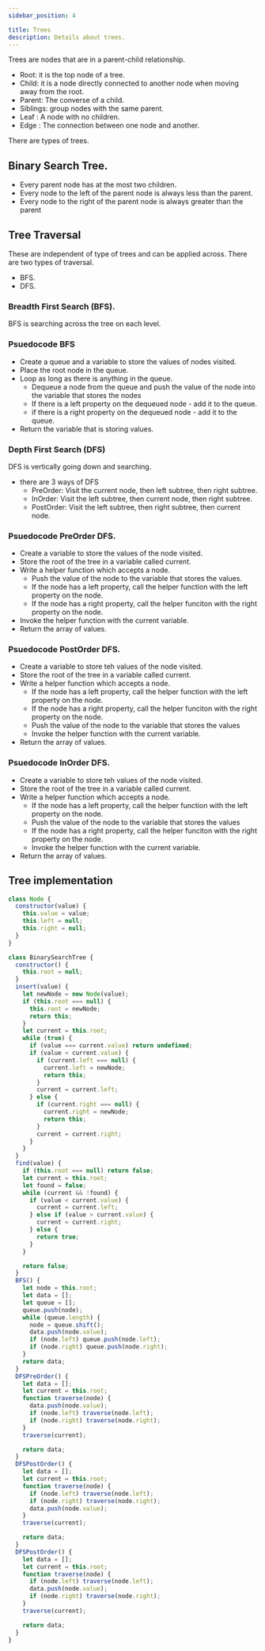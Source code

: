 ```yaml
---
sidebar_position: 4

title: Trees
description: Details about trees.
---
```


Trees are nodes that are in a parent-child relationship.

- Root: it is the top node of a tree.
- Child: it is a node directly connected to another node when moving away from the root.
- Parent: The converse of a child.
- Siblings: group nodes with the same parent.
- Leaf : A node with no children.
- Edge : The connection between one node and another.

There are types of trees.

## Binary Search Tree.

- Every parent node has at the most two children.
- Every node to the left of the parent node is always less than the parent.
- Every node to the right of the parent node is always greater than the parent

## Tree Traversal

These are independent of type of trees and can be applied across. There are two types of traversal.

- BFS.
- DFS.

### Breadth First Search (BFS).

BFS is searching across the tree on each level.

### Psuedocode BFS

- Create a queue and a variable to store the values of nodes visited.
- Place the root node in the queue.
- Loop as long as there is anything in the queue.
  - Dequeue a node from the queue and push the value of the node into the variable that stores the nodes
  - If there is a left property on the dequeued node - add it to the queue.
  - if there is a right property on the dequeued node - add it to the queue.
- Return the variable that is storing values.

### Depth First Search (DFS)

DFS is vertically going down and searching.

- there are 3 ways of DFS
  - PreOrder: Visit the current node, then left subtree, then right subtree.
  - InOrder: Visit the left subtree, then current node, then right subtree.
  - PostOrder: Visit the left subtree, then right subtree, then current node.

### Psuedocode PreOrder DFS.

- Create a variable to store the values of the node visited.
- Store the root of the tree in a variable called current.
- Write a helper function which accepts a node.
  - Push the value of the node to the variable that stores the values.
  - If the node has a left property, call the helper function with the left property on the node.
  - If the node has a right property, call the helper funciton with the right property on the node.
- Invoke the helper function with the current variable.
- Return the array of values.

### Psuedocode PostOrder DFS.

- Create a variable to store teh values of the node visited.
- Store the root of the tree in a variable called current.
- Write a helper function which accepts a node.
  - If the node has a left property, call the helper function with the left property on the node.
  - If the node has a right property, call the helper funciton with the right property on the node.
  - Push the value of the node to the variable that stores the values
  - Invoke the helper function with the current variable.
- Return the array of values.

### Psuedocode InOrder DFS.

- Create a variable to store teh values of the node visited.
- Store the root of the tree in a variable called current.
- Write a helper function which accepts a node.
  - If the node has a left property, call the helper function with the left property on the node.
  - Push the value of the node to the variable that stores the values
  - If the node has a right property, call the helper funciton with the right property on the node.
  - Invoke the helper function with the current variable.
- Return the array of values.

## Tree implementation

```js
class Node {
  constructor(value) {
    this.value = value;
    this.left = null;
    this.right = null;
  }
}

class BinarySearchTree {
  constructor() {
    this.root = null;
  }
  insert(value) {
    let newNode = new Node(value);
    if (this.root === null) {
      this.root = newNode;
      return this;
    }
    let current = this.root;
    while (true) {
      if (value === current.value) return undefined;
      if (value < current.value) {
        if (current.left === null) {
          current.left = newNode;
          return this;
        }
        current = current.left;
      } else {
        if (current.right === null) {
          current.right = newNode;
          return this;
        }
        current = current.right;
      }
    }
  }
  find(value) {
    if (this.root === null) return false;
    let current = this.root;
    let found = false;
    while (current && !found) {
      if (value < current.value) {
        current = current.left;
      } else if (value > current.value) {
        current = current.right;
      } else {
        return true;
      }
    }

    return false;
  }
  BFS() {
    let node = this.root;
    let data = [];
    let queue = [];
    queue.push(node);
    while (queue.length) {
      node = queue.shift();
      data.push(node.value);
      if (node.left) queue.push(node.left);
      if (node.right) queue.push(node.right);
    }
    return data;
  }
  DFSPreOrder() {
    let data = [];
    let current = this.root;
    function traverse(node) {
      data.push(node.value);
      if (node.left) traverse(node.left);
      if (node.right) traverse(node.right);
    }
    traverse(current);

    return data;
  }
  DFSPostOrder() {
    let data = [];
    let current = this.root;
    function traverse(node) {
      if (node.left) traverse(node.left);
      if (node.right) traverse(node.right);
      data.push(node.value);
    }
    traverse(current);

    return data;
  }
  DFSPostOrder() {
    let data = [];
    let current = this.root;
    function traverse(node) {
      if (node.left) traverse(node.left);
      data.push(node.value);
      if (node.right) traverse(node.right);
    }
    traverse(current);

    return data;
  }
}
```
